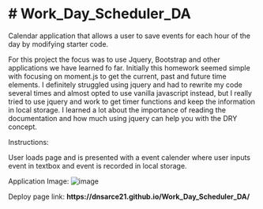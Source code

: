 <h1># Work_Day_Scheduler_DA</h1>

Calendar application that allows a user to save events for each hour of the day by modifying starter code.

For this project the focus was to use Jquery, Bootstrap and other applications we have learned fo far. Initially this homework seemed simple with focusing on moment.js to get
the current, past and future time elements. I definitely struggled using jquery and had to rewrite my code several times and almost opted to use vanilla javascript instead, but I really tried to use jquery and work to get timer functions and keep the information in local storage. I learned a lot about the importance of reading the documentation and how much using jquery can help you with the DRY concept. 

Instructions:

User loads page and is presented with a event calender where user inputs event in textbox and event is recorded in local storage. 

Application Image:
![image](https://user-images.githubusercontent.com/84104912/131238761-35de9c42-619d-448d-964d-14cba9f07907.png)


<p>Deploy page link: <strong>https://dnsarce21.github.io/Work_Day_Scheduler_DA/</strong></p>
